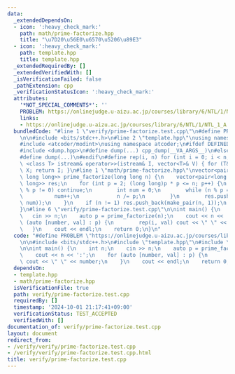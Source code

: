 ```yaml
---
data:
  _extendedDependsOn:
  - icon: ':heavy_check_mark:'
    path: math/prime-factorize.hpp
    title: "\u7D20\u56E0\u6570\u5206\u89E3"
  - icon: ':heavy_check_mark:'
    path: template.hpp
    title: template.hpp
  _extendedRequiredBy: []
  _extendedVerifiedWith: []
  _isVerificationFailed: false
  _pathExtension: cpp
  _verificationStatusIcon: ':heavy_check_mark:'
  attributes:
    '*NOT_SPECIAL_COMMENTS*': ''
    PROBLEM: https://onlinejudge.u-aizu.ac.jp/courses/library/6/NTL/1/NTL_1_A
    links:
    - https://onlinejudge.u-aizu.ac.jp/courses/library/6/NTL/1/NTL_1_A
  bundledCode: "#line 1 \"verify/prime-factorize.test.cpp\"\n#define PROBLEM \"https://onlinejudge.u-aizu.ac.jp/courses/library/6/NTL/1/NTL_1_A\"\
    \n\n#include <bits/stdc++.h>\n#line 2 \"template.hpp\"\nusing namespace std;\n\
    #include <atcoder/modint>\nusing namespace atcoder;\n#ifdef DEFINED_ONLY_IN_LOCAL\n\
    #include <dump.hpp>\n#define dump(...) cpp_dump(__VA_ARGS__)\n#else\n#undef dump\n\
    #define dump(...)\n#endif\n#define rep(i, n) for (int i = 0; i < n; i++)\ntemplate\
    \ <class T> istream& operator>>(istream& I, vector<T>& V) { for (T& X : V) I >>\
    \ X; return I; }\n#line 1 \"math/prime-factorize.hpp\"\nvector<pair<long long,\
    \ long long>> prime_factorize(long long n) {\n    vector<pair<long long, long\
    \ long>> res;\n    for (int p = 2; (long long)p * p <= n; p++) {\n        if (n\
    \ % p != 0) continue;\n        int num = 0;\n        while (n % p == 0) {\n  \
    \          num++;\n            n /= p;\n        }\n        res.push_back(make_pair(p,\
    \ num));\n    }\n    if (n != 1) res.push_back(make_pair(n, 1));\n    return res;\n\
    }\n#line 6 \"verify/prime-factorize.test.cpp\"\n\nint main() {\n    int n;\n \
    \   cin >> n;\n    auto p = prime_factorize(n);\n    cout << n << ':';\n    for\
    \ (auto [number, val] : p) {\n        rep(i, val) cout << \" \" << number;\n \
    \   }\n    cout << endl;\n    return 0;\n}\n"
  code: "#define PROBLEM \"https://onlinejudge.u-aizu.ac.jp/courses/library/6/NTL/1/NTL_1_A\"\
    \n\n#include <bits/stdc++.h>\n#include \"template.hpp\"\n#include \"math/prime-factorize.hpp\"\
    \n\nint main() {\n    int n;\n    cin >> n;\n    auto p = prime_factorize(n);\n\
    \    cout << n << ':';\n    for (auto [number, val] : p) {\n        rep(i, val)\
    \ cout << \" \" << number;\n    }\n    cout << endl;\n    return 0;\n}"
  dependsOn:
  - template.hpp
  - math/prime-factorize.hpp
  isVerificationFile: true
  path: verify/prime-factorize.test.cpp
  requiredBy: []
  timestamp: '2024-10-01 21:17:41+09:00'
  verificationStatus: TEST_ACCEPTED
  verifiedWith: []
documentation_of: verify/prime-factorize.test.cpp
layout: document
redirect_from:
- /verify/verify/prime-factorize.test.cpp
- /verify/verify/prime-factorize.test.cpp.html
title: verify/prime-factorize.test.cpp
---
```

